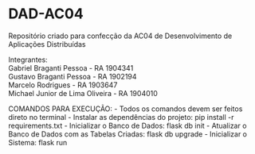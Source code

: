 # DAD-AC04
Repositório criado para confecção da AC04 de Desenvolvimento de Aplicações Distribuídas <br>

Integrantes: <br>
Gabriel Braganti Pessoa - RA 1904341 <br>
Gustavo Braganti Pessoa - RA 1902194 <br>
Marcelo Rodrigues -  RA 1903647 <br>
Michael Junior de Lima Oliveira - RA 1904010 <br>


COMANDOS PARA EXECUÇÃO:
    - Todos os comandos devem ser feitos direto no terminal
    - Instalar as dependências do projeto: pip install -r requirements.txt
    - Inicializar o Banco de Dados: flask db init
    - Atualizar o Banco de Dados com as Tabelas Criadas: flask db upgrade
    - Inicializar o Sistema: flask run